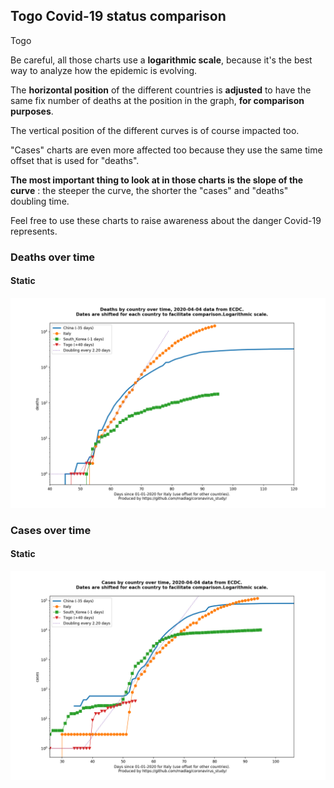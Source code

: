 ## Togo Covid-19 status comparison 

Togo



Be careful, all those charts use a **logarithmic scale**, because it's the best way to analyze how the epidemic is evolving.
 
The **horizontal position** of the different countries is **adjusted** to have the same fix number of deaths at the position in the graph, **for comparison purposes**.

The vertical position of the different curves is of course impacted too.

"Cases" charts are even more affected too because they use the same time offset that is used for "deaths".

**The most important thing to look at in those charts is the slope of the curve** : the steeper the curve, the shorter the "cases" and "deaths" doubling time.

Feel free to use these charts to raise awareness about the danger Covid-19 represents. 


 
### Deaths over time
 
#### Static
![Togo covid-19 deaths static chart](https://raw.githubusercontent.com/madlag/coronavirus_study/master/notebooks/graphs/2020-04-04/countries/Togo/2020-04-04_Togo_deaths.png "Togo covid-19 deaths static chart")   

 
### Cases over time
 
#### Static
![Togo covid-19 cases static chart](https://raw.githubusercontent.com/madlag/coronavirus_study/master/notebooks/graphs/2020-04-04/countries/Togo/2020-04-04_Togo_cases.png "Togo covid-19 cases static chart")   

